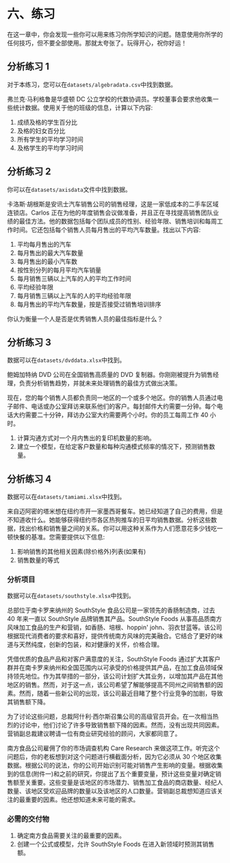 # 六、练习

在这一章中，你会发现一些你可以用来练习你所学知识的问题。随意使用你所学的任何技巧，但不要全部使用。那就太夸张了。玩得开心，祝你好运！

## 分析练习 1

对于本练习，您可以在`datasets/algebradata.csv`中找到数据。

弗兰克·马利格鲁是华盛顿 DC 公立学校的代数协调员。学校董事会要求他收集一些统计数据。使用关于他的班级的信息，计算以下内容:

1.  成绩及格的学生百分比
2.  及格的妇女百分比
3.  所有学生的平均学习时间
4.  及格学生的平均学习时间

## 分析练习 2

你可以在`datasets/axisdata`文件中找到数据。

卡洛斯·胡根斯是安讯士汽车销售公司的销售经理，这是一家低成本的二手车区域连锁店。Carlos 正在为他的年度销售会议做准备，并且正在寻找提高销售团队业绩的最佳方法。他的数据包括每个团队成员的性别、经验年限、销售培训和每周工作时间。它还包括每个销售人员每月售出的平均汽车数量。找出以下内容:

1.  平均每月售出的汽车
2.  每月售出的最大汽车数量
3.  每月售出的最小汽车数
4.  按性别分列的每月平均汽车销量
5.  每月销售三辆以上汽车的人的平均工作时间
6.  平均经验年限
7.  每月销售三辆以上汽车的人的平均经验年限
8.  每月售出的平均汽车数量，按是否接受过销售培训排序

你认为衡量一个人是否是优秀销售人员的最佳指标是什么？

## 分析练习 3

数据可以在`datasets/dvddata.xlsx`中找到。

鲍姆加特纳 DVD 公司在全国销售高质量的 DVD 复制器。你刚刚被提升为销售经理，负责分析销售趋势，并就未来处理销售的最佳方式做出决策。

现在，您的每个销售人员都负责同一地区的一个或多个地区。你的销售人员通过电子邮件、电话或办公室拜访来联系他们的客户。每封邮件大约需要一分钟。每个电话大约需要二十分钟，拜访办公室大约需要两个小时。你的员工每周工作 40 小时。

1.  计算沟通方式对一个月内售出的复印机数量的影响。
2.  建立一个模型，在给定客户数量和每种沟通模式频率的情况下，预测销售数量。

## 分析练习 4

数据可以在`datasets/tamiami.xlsx`中找到。

来自迈阿密的塔米想在纽约市开一家墨西哥餐车。她已经知道了自己的费用，但是不知道收什么。她能够获得纽约市各区热狗推车的日平均销售数据。分析这些数据，找出价格和销售量之间的关系。你可以用这种关系作为人们愿意花多少钱吃一顿快餐的基准。您需要提供以下信息:

1.  影响销售的其他相关因素(除价格外)列表(如果有)
2.  销售数量的等式

### 分析项目

数据可以在`datasets/southstyle.xlsx`中找到。

总部位于南卡罗来纳州的 SouthStyle 食品公司是一家领先的香肠制造商，过去 40 年来一直以 SouthStyle 品牌销售其产品。SouthStyle Foods 从事高品质南方风味加工食品的生产和营销，如香肠、培根、hoppin' john、羽衣甘蓝等。该公司根据现代消费者的要求和喜好，提供传统南方风味的完美融合。它结合了更好的味道与天然纯度，创新的包装，和对健康的关怀，价格合理。

凭借优质的食品产品和对客户满意度的关注，SouthStyle Foods 通过扩大其客户群并在南卡罗来纳州和全国范围内以可承受的价格提供其产品，在加工食品领域保持领先地位。作为其举措的一部分，该公司计划扩大其业务，以增加其产品在其他地区的销售。然而，对于这一点，该公司希望了解能够提高不同州之间销售额的因素。然而，随着一些新公司的出现，该公司最近目睹了整个行业竞争的加剧，导致其销售额下降。

为了讨论这些问题，总裁阿什利·西尔斯召集公司的高级官员开会。在一次相当热烈的讨论中，他们讨论了许多导致销售额下降的因素。然而，没有出现共同因素。营销副总裁建议聘请一位有商业研究经验的顾问，大家都同意了。

南方食品公司雇佣了你的市场调查机构 Care Research 来做这项工作。听完这个问题后，你的老板想到对这个问题进行横截面分析，因为它必须从 30 个地区收集数据。根据公司的说法，你的公司开始识别可能对销售产生影响的变量。根据收集到的信息(附件一)和之前的研究，你提出了五个重要变量，预计这些变量对确定销售额至关重要。这些变量是该地区的市场潜力、销售加工食品的商店数量、经纪人数量、该地区受欢迎品牌的数量以及该地区的人口数量。营销副总裁想知道应该关注的最重要的因素。他还想知道未来可能的需求。

### 必需的交付物

1.  确定南方食品需要关注的最重要的因素。
2.  创建一个公式或模型，允许 SouthStyle Foods 在进入新领域时预测其销售额。
